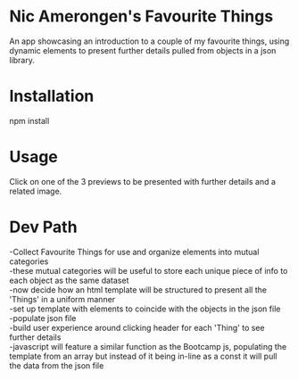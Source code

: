 # Nic Amerongen's Favourite Things
An app showcasing an introduction to a couple of my favourite things, using dynamic elements to present further details pulled from objects in a json library.

# Installation
npm install

# Usage
Click on one of the 3 previews to be presented with further details and a related image.

# Dev Path
-Collect Favourite Things for use and organize elements into mutual categories <br>
-these mutual categories will be useful to store each unique piece of info to each object as the same dataset <br>
-now decide how an html template will be structured to present all the 'Things' in a uniform manner <br>
-set up template with elements to coincide with the objects in the json file <br>
-populate json file <br>
-build user experience around clicking header for each 'Thing' to see further details <br>
-javascript will feature a similar function as the Bootcamp js, populating the template from an array but instead of it being in-line as a const it will pull the data from the json file